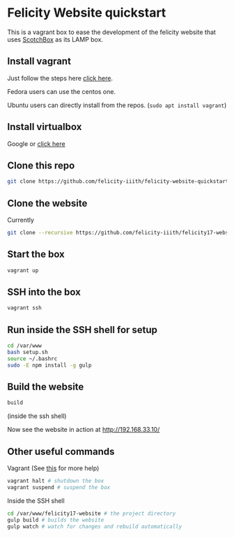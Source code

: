 # Felicity Website quickstart

This is a vagrant box to ease the development of the felicity website that uses
[ScotchBox](http://box.scotch.io) as its LAMP box.


## Install vagrant
Just follow the steps here [click here](https://www.vagrantup.com/downloads.html).

Fedora users can use the centos one.

Ubuntu users can directly install from the repos. (`sudo apt install vagrant`)

## Install virtualbox
Google or [click here](https://www.virtualbox.org/wiki/Downloads)

## Clone this repo
```bash
git clone https://github.com/felicity-iiith/felicity-website-quickstart.git
```

## Clone the website
Currently
```bash
git clone --recursive https://github.com/felicity-iiith/felicity17-website.git
```

## Start the box
```bash
vagrant up
```

## SSH into the box
```bash
vagrant ssh
```

## Run inside the SSH shell for setup
```bash
cd /var/www
bash setup.sh
source ~/.bashrc
sudo -E npm install -g gulp
```

## Build the website
```bash
build
```
(inside the ssh shell)

Now see the website in action at http://192.168.33.10/

## Other useful commands
Vagrant (See [this](http://box.scotch.io) for more help)
```bash
vagrant halt # shutdown the box
vagrant suspend # suspend the box
```

Inside the SSH shell
```bash
cd /var/www/felicity17-website # the project directory
gulp build # builds the website
gulp watch # watch for changes and rebuild automatically
```
